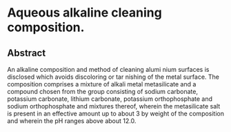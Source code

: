 # Aqueous alkaline cleaning composition.

## Abstract
An alkaline composition and method of cleaning alumi nium surfaces is disclosed which avoids discoloring or tar nishing of the metal surface. The composition comprises a mixture of alkali metal metasilicate and a compound chosen from the group consisting of sodium carbonate, potassium carbonate, lithium carbonate, potassium orthophosphate and sodium orthophosphate and mixtures thereof, wherein the metasilicate salt is present in an effective amount up to about 3 by weight of the composition and wherein the pH ranges above about 12.0.